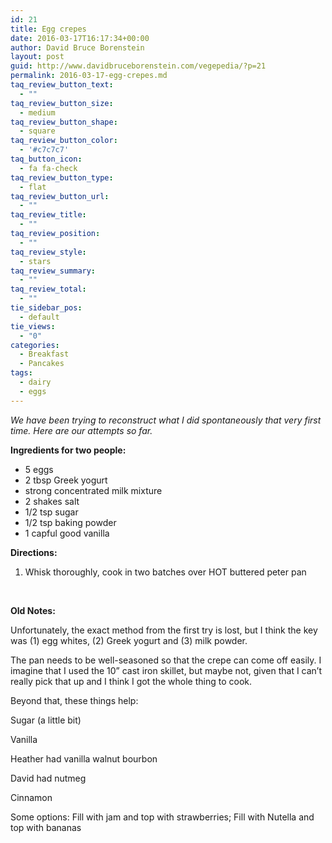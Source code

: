 ```yaml
---
id: 21
title: Egg crepes
date: 2016-03-17T16:17:34+00:00
author: David Bruce Borenstein
layout: post
guid: http://www.davidbruceborenstein.com/vegepedia/?p=21
permalink: 2016-03-17-egg-crepes.md
taq_review_button_text:
  - ""
taq_review_button_size:
  - medium
taq_review_button_shape:
  - square
taq_review_button_color:
  - '#c7c7c7'
taq_button_icon:
  - fa fa-check
taq_review_button_type:
  - flat
taq_review_button_url:
  - ""
taq_review_title:
  - ""
taq_review_position:
  - ""
taq_review_style:
  - stars
taq_review_summary:
  - ""
taq_review_total:
  - ""
tie_sidebar_pos:
  - default
tie_views:
  - "0"
categories:
  - Breakfast
  - Pancakes
tags:
  - dairy
  - eggs
---
```

_We have been trying to reconstruct what I did spontaneously that very first time. Here are our attempts so far._

**Ingredients for two people:**

  * 5 eggs
  * 2 tbsp Greek yogurt
  * strong concentrated milk mixture
  * 2 shakes salt
  * 1/2 tsp sugar
  * 1/2 tsp baking powder
  * 1 capful good vanilla

**Directions:**

  1. Whisk thoroughly, cook in two batches over HOT buttered peter pan

&nbsp;

**Old Notes:**

Unfortunately, the exact method from the first try is lost, but I think the key was (1) egg whites, (2) Greek yogurt and (3) milk powder.

The pan needs to be well-seasoned so that the crepe can come off easily. I imagine that I used the 10” cast iron skillet, but maybe not, given that I can’t really pick that up and I think I got the whole thing to cook.

Beyond that, these things help:

Sugar (a little bit)

Vanilla

Heather had vanilla walnut bourbon

David had nutmeg

Cinnamon

Some options: Fill with jam and top with strawberries; Fill with Nutella and top with bananas